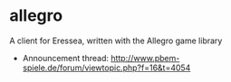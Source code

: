 # allegro
A client for Eressea, written with the Allegro game library

* Announcement thread: http://www.pbem-spiele.de/forum/viewtopic.php?f=16&t=4054
